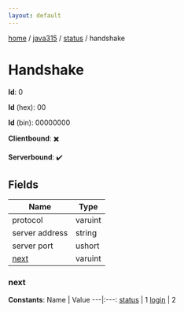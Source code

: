 ```yaml
---
layout: default
---
```


[home](/)  /  [java315](/protocol/java315)  /  [status](/protocol/java315/status)  /  handshake

# Handshake

**Id**: 0

**Id** (hex): 00

**Id** (bin): 00000000

**Clientbound**: ✖️

**Serverbound**: ✔️

## Fields

Name | Type
---|---
protocol | varuint
server address | string
server port | ushort
[next](#next) | varuint

### next

**Constants**:
Name | Value
---|:---:
[status](next_status) | 1
[login](next_login) | 2

